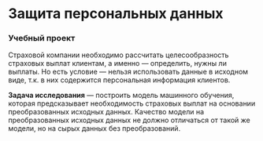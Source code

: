 # Защита персональных данных
###  **Учебный проект**

Страховой компании необходимо рассчитать целесообразность страховых выплат клиентам, а именно — 
определить, нужны ли выплаты. Но есть условие — нельзя использовать данные в исходном виде, т.к.
в них содержится персональная информация клиентов.

**Задача исследования** — построить модель машинного обучения, которая предсказывает необходимость страховых выплат
на основании преобразованных исходных данных. Качество модели на преобразованных исходных данных 
не должно отличаться от такой же модели, но на сырых данных без преобразований.


